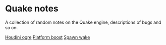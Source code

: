 # Quake notes

A collection of random notes on the Quake engine, descriptions of bugs and so
on.

[Houdini ogre](houdini/README.md)
[Platform boost](platformboost/README.md)
[Spawn wake](spawnwake/README.md)


